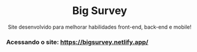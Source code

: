 <h1 align="center">Big Survey</h3>

<p align="center">Site desenvolvido para melhorar habilidades front-end, back-end e mobile!</p>

### Acessando o site: https://bigsurvey.netlify.app/
